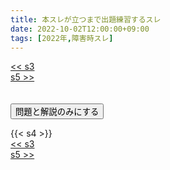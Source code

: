 ```yaml
---
title: 本スレが立つまで出題練習するスレ
date: 2022-10-02T12:00:00+09:00
tags: [2022年,障害時スレ]
---
```

<div class="th_left"><a href="../s3"><< s3</a></div>
<div class="th_right"><a href="../s5">s5 >></a></div>
<br><br>
<script src="../../js/cupsoup.js"></script>
<form>
<input type="button" value="問題と解説のみにする" onClick="toggleCupsoup()">
</form>
{{< s4 >}}
<div class="th_left"><a href="../s3"><< s3</a></div>
<div class="th_right"><a href="../s5">s5 >></a></div>